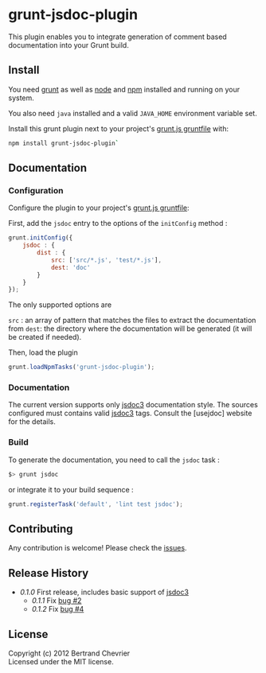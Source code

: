 # grunt-jsdoc-plugin

This plugin enables you to integrate generation of comment based documentation into your Grunt build.


## Install

You need [grunt] as well as [node] and [npm] installed and running on your system.

You also need `java` installed and a valid `JAVA_HOME` environment variable set.

Install this grunt plugin next to your project's [grunt.js gruntfile][getting_started] with: 

```bash
npm install grunt-jsdoc-plugin`
```

## Documentation

### Configuration

Configure the plugin to your project's [grunt.js gruntfile][getting_started]:

First, add the `jsdoc` entry to the options of the `initConfig` method :

```javascript
grunt.initConfig({
    jsdoc : {
        dist : {
            src: ['src/*.js', 'test/*.js'], 
            dest: 'doc'
        }
    }
});
```

The only supported options are 

`src` : an array of pattern that matches the files to extract the documentation from
`dest`: the directory where the documentation will be generated (it will be created if needed).
   

Then, load the plugin 

```javascript
grunt.loadNpmTasks('grunt-jsdoc-plugin');
```

[grunt]: https://github.com/cowboy/grunt
[node]: http://nodejs.org
[npm]: http://npmjs.org
[getting_started]: https://github.com/cowboy/grunt/blob/master/docs/getting_started.md

### Documentation

The current version supports only [jsdoc3] documentation style. The sources configured 
must contains valid [jsdoc3] tags. Consult the [usejdoc] website for the details.

[usejsdoc]: http://usejsdoc.org

### Build

To generate the documentation, you need to call the `jsdoc` task :

```bash
$> grunt jsdoc
```

or integrate it to your build sequence : 

```javascript
grunt.registerTask('default', 'lint test jsdoc');
```

## Contributing

Any contribution is welcome! Please check the [issues](https://github.com/krampstudio/grunt-jsdoc-plugin/issues).

## Release History


 * _0.1.0_ First release, includes basic support of [jsdoc3]
   * _0.1.1_ Fix [bug #2](https://github.com/krampstudio/grunt-jsdoc-plugin/issues/2)
   * _0.1.2_ Fix [bug #4](https://github.com/krampstudio/grunt-jsdoc-plugin/issues/4) 

[jsdoc3]: https://github.com/jsdoc3/jsdoc

## License
Copyright (c) 2012 Bertrand Chevrier  
Licensed under the MIT license.
